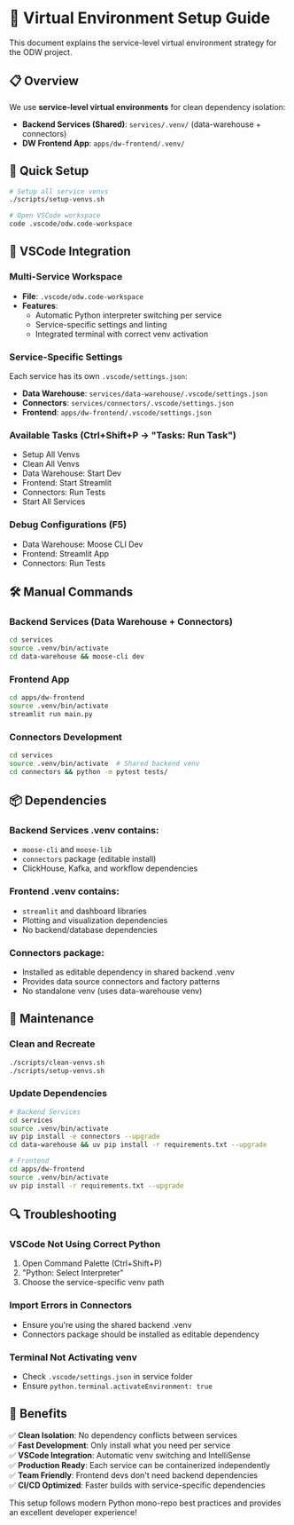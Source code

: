 # 🐍 Virtual Environment Setup Guide

This document explains the service-level virtual environment strategy for the ODW project.

## 📋 Overview

We use **service-level virtual environments** for clean dependency isolation:

- **Backend Services (Shared)**: `services/.venv/` (data-warehouse + connectors)
- **DW Frontend App**: `apps/dw-frontend/.venv/`

## 🚀 Quick Setup

```bash
# Setup all service venvs
./scripts/setup-venvs.sh

# Open VSCode workspace
code .vscode/odw.code-workspace
```

## 🎯 VSCode Integration

### Multi-Service Workspace
- **File**: `.vscode/odw.code-workspace`
- **Features**: 
  - Automatic Python interpreter switching per service
  - Service-specific settings and linting
  - Integrated terminal with correct venv activation

### Service-Specific Settings
Each service has its own `.vscode/settings.json`:

- **Data Warehouse**: `services/data-warehouse/.vscode/settings.json`
- **Connectors**: `services/connectors/.vscode/settings.json` 
- **Frontend**: `apps/dw-frontend/.vscode/settings.json`

### Available Tasks (Ctrl+Shift+P → "Tasks: Run Task")
- Setup All Venvs
- Clean All Venvs
- Data Warehouse: Start Dev
- Frontend: Start Streamlit
- Connectors: Run Tests
- Start All Services

### Debug Configurations (F5)
- Data Warehouse: Moose CLI Dev
- Frontend: Streamlit App
- Connectors: Run Tests

## 🛠️ Manual Commands

### Backend Services (Data Warehouse + Connectors)
```bash
cd services
source .venv/bin/activate
cd data-warehouse && moose-cli dev
```

### Frontend App
```bash
cd apps/dw-frontend  
source .venv/bin/activate
streamlit run main.py
```

### Connectors Development
```bash
cd services
source .venv/bin/activate  # Shared backend venv
cd connectors && python -m pytest tests/
```

## 📦 Dependencies

### Backend Services .venv contains:
- `moose-cli` and `moose-lib`
- `connectors` package (editable install)
- ClickHouse, Kafka, and workflow dependencies

### Frontend .venv contains:
- `streamlit` and dashboard libraries
- Plotting and visualization dependencies
- No backend/database dependencies

### Connectors package:
- Installed as editable dependency in shared backend .venv
- Provides data source connectors and factory patterns
- No standalone venv (uses data-warehouse venv)

## 🧹 Maintenance

### Clean and Recreate
```bash
./scripts/clean-venvs.sh
./scripts/setup-venvs.sh
```

### Update Dependencies
```bash
# Backend Services
cd services
source .venv/bin/activate
uv pip install -e connectors --upgrade
cd data-warehouse && uv pip install -r requirements.txt --upgrade

# Frontend  
cd apps/dw-frontend
source .venv/bin/activate
uv pip install -r requirements.txt --upgrade
```

## 🔍 Troubleshooting

### VSCode Not Using Correct Python
1. Open Command Palette (Ctrl+Shift+P)
2. "Python: Select Interpreter"
3. Choose the service-specific venv path

### Import Errors in Connectors
- Ensure you're using the shared backend .venv
- Connectors package should be installed as editable dependency

### Terminal Not Activating venv
- Check `.vscode/settings.json` in service folder
- Ensure `python.terminal.activateEnvironment: true`

## 🎉 Benefits

✅ **Clean Isolation**: No dependency conflicts between services  
✅ **Fast Development**: Only install what you need per service  
✅ **VSCode Integration**: Automatic venv switching and IntelliSense  
✅ **Production Ready**: Each service can be containerized independently  
✅ **Team Friendly**: Frontend devs don't need backend dependencies  
✅ **CI/CD Optimized**: Faster builds with service-specific dependencies  

This setup follows modern Python mono-repo best practices and provides an excellent developer experience!